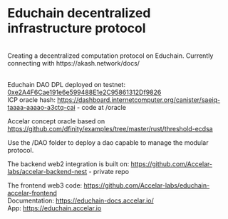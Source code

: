 # Educhain decentralized infrastructure protocol
<br/>
Creating a decentralized computation protocol on Educhain. Currently connecting with https://akash.network/docs/
<br/>
<br/>

Educhain DAO DPL deployed on testnet: [0xe2A4F6Cae191e6e599488E1e2C95861312Df9826](https://opencampus-codex.blockscout.com/address/0xe2A4F6Cae191e6e599488E1e2C95861312Df9826)
<br/>
ICP oracle hash: https://dashboard.internetcomputer.org/canister/saeiq-taaaa-aaaao-a3ctq-cai - code at /oracle
<br/>

Accelar concept oracle based on https://github.com/dfinity/examples/tree/master/rust/threshold-ecdsa
<br/>

Use the /DAO folder to deploy a dao capable to manage the modular protocol.
<br/>

The backend web2 integration is built on: https://github.com/Accelar-labs/accelar-backend-nest - private repo
<br/>

The frontend web3 code: https://github.com/Accelar-labs/educhain-accelar-frontend
<br/>
Documentation: https://educhain-docs.accelar.io/
<br/>
App:  https://educhain.accelar.io
<br/>
